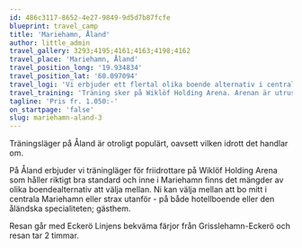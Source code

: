 ```yaml
---
id: 486c3117-8652-4e27-9849-9d5d7b87fcfe
blueprint: travel_camp
title: 'Mariehamn, Åland'
author: little_admin
travel_gallery: 3293;4195;4161;4163;4198;4162
travel_place: 'Mariehamn, Åland'
travel_position_long: '19.934834'
travel_position_lat: '60.097094'
travel_logi: 'Vi erbjuder ett flertal olika boende alternativ i centrala Mariehamn, både hotellboende som gästhem. Hotell Adlon, Gästhem Kronan, Övernäsgården, Hotel Savoy för att nämna några.'
travel_training: 'Träning sker på Wiklöf Holding Arena. Arenan är utrustad med alla redskap och för samtliga friidrottsgrenar.'
tagline: 'Pris fr. 1.050:-'
on_startpage: 'false'
slug: mariehamn-aland-3
---
```

<p>Träningsläger på Åland är otroligt populärt, oavsett vilken idrott det handlar om.</p>
<p>På Åland erbjuder vi träningläger för friidrottare på Wiklöf Holding Arena som håller riktigt bra standard och inne i Mariehamn finns det mängder av olika boendealternativ att välja mellan. Ni kan välja mellan att bo mitt i centrala Mariehamn eller strax utanför - på både hotellboende eller den åländska specialiteten; gästhem.</p>
<p>Resan går med Eckerö Linjens bekväma färjor från Grisslehamn-Eckerö och resan tar 2 timmar.</p>
